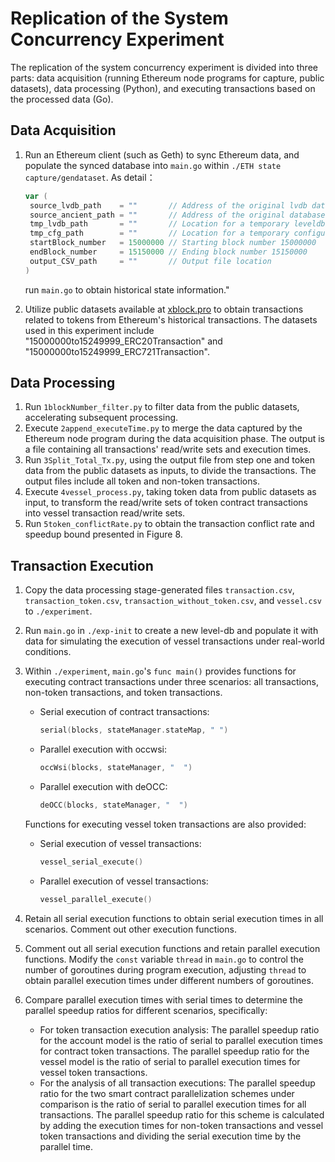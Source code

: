 # Replication of the System Concurrency Experiment

The replication of the system concurrency experiment is divided into three parts: data acquisition (running Ethereum node programs for capture, public datasets), data processing (Python), and executing transactions based on the processed data (Go).

## Data Acquisition

1. Run an Ethereum client (such as Geth) to sync Ethereum data, and populate the synced database into `main.go` within `./ETH state capture/gendataset`. As detail：

   ```go
   var (
   	source_lvdb_path    = ""       // Address of the original lvdb database
   	source_ancient_path = ""       // Address of the original database's ancient folder
   	tmp_lvdb_path       = ""       // Location for a temporary leveldb, fill in arbitrarily
   	tmp_cfg_path        = ""       // Location for a temporary configuration file, fill in arbitrarily
   	startBlock_number   = 15000000 // Starting block number 15000000
   	endBlock_number     = 15150000 // Ending block number 15150000
   	output_CSV_path     = ""       // Output file location
   )
   ```

   run `main.go` to obtain historical state information."

2. Utilize public datasets available at [xblock.pro](https://xblock.pro/xblock-eth.html) to obtain transactions related to tokens from Ethereum's historical transactions. The datasets used in this experiment include "15000000to15249999_ERC20Transaction" and "15000000to15249999_ERC721Transaction".

## Data Processing

1. Run `1blockNumber_filter.py` to filter data from the public datasets, accelerating subsequent processing.
2. Execute `2append_executeTime.py` to merge the data captured by the Ethereum node program during the data acquisition phase. The output is a file containing all transactions' read/write sets and execution times.
3. Run `3Split_Total_Tx.py`, using the output file from step one and token data from the public datasets as inputs, to divide the transactions. The output files include all token and non-token transactions.
4. Execute `4vessel_process.py`, taking token data from public datasets as input, to transform the read/write sets of token contract transactions into vessel transaction read/write sets.
5. Run `5token_conflictRate.py` to obtain the transaction conflict rate and speedup bound presented in Figure 8.

## Transaction Execution

1. Copy the data processing stage-generated files `transaction.csv`, `transaction_token.csv`, `transaction_without_token.csv`, and `vessel.csv` to `./experiment`.

2. Run `main.go` in `./exp-init` to create a new level-db and populate it with data for simulating the execution of vessel transactions under real-world conditions.

3. Within `./experiment`, `main.go`'s `func main()` provides functions for executing contract transactions under three scenarios: all transactions, non-token transactions, and token transactions.

   - Serial execution of contract transactions:

     ```go
     serial(blocks, stateManager.stateMap, " ")
     ```

   - Parallel execution with occwsi:

     ```go
     occWsi(blocks, stateManager, "  ")
     ```

   - Parallel execution with deOCC:

     ```go
     deOCC(blocks, stateManager, "  ")
     ```

   Functions for executing vessel token transactions are also provided:

   - Serial execution of vessel transactions:

     ```go
     vessel_serial_execute()
     ```

   - Parallel execution of vessel transactions:

     ```go
     vessel_parallel_execute()
     ```

4. Retain all serial execution functions to obtain serial execution times in all scenarios. Comment out other execution functions.

5. Comment out all serial execution functions and retain parallel execution functions. Modify the `const` variable `thread` in `main.go` to control the number of goroutines during program execution, adjusting `thread` to obtain parallel execution times under different numbers of goroutines.

6. Compare parallel execution times with serial times to determine the parallel speedup ratios for different scenarios, specifically:

   - For token transaction execution analysis: The parallel speedup ratio for the account model is the ratio of serial to parallel execution times for contract token transactions. The parallel speedup ratio for the vessel model is the ratio of serial to parallel execution times for vessel token transactions.
   - For the analysis of all transaction executions: The parallel speedup ratio for the two smart contract parallelization schemes under comparison is the ratio of serial to parallel execution times for all transactions. The parallel speedup ratio for this scheme is calculated by adding the execution times for non-token transactions and vessel token transactions and dividing the serial execution time by the parallel time.

